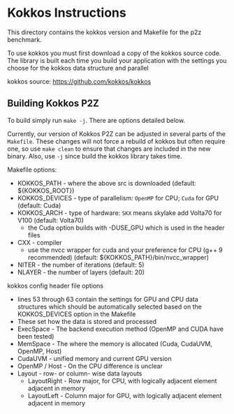 # Kokkos Instructions

This directory contains the kokkos version and Makefile for the p2z benchmark.

To use kokkos you must first download a copy of the kokkos source code. The 
library is built each time you build your application with the settings you
choose for the kokkos data structure and parallel 

kokkos source: https://github.com/kokkos/kokkos

## Building Kokkos P2Z

To build simply run `make -j`. There are options detailed below.

Currently, our version of Kokkos P2Z can be adjusted in several parts of the 
`Makefile`. These changes will not force a rebuild of kokkos but often require
one, so use `make clean` to ensure that changes are included in the new binary.
Also, use `-j` since build the kokkos library takes time.

Makefile options:
* KOKKOS_PATH - where the above src is downloaded (default: ${KOKKOS_ROOT})
* KOKKOS_DEVICES - type of parallelism: `OpenMP` for CPU; `Cuda` for GPU
                   (default: Cuda)
* KOKKOS_ARCH - type of hardware: `SKX` means skylake add Volta70 for V100
                (default: Volta70)
  * the Cuda option builds with -DUSE_GPU which is used in the header files
* CXX - compiler 
  * use the nvcc wrapper for cuda and your preference for CPU (g++ 9 recommended)
    (default: ${KOKKOS_PATH}/bin/nvcc_wrapper)
* NITER - the number of iterations (default: 5)
* NLAYER - the number of layers (default: 20) 

kokkos config header file options
* lines 53 through 63 contain the settings for GPU and CPU data structures which 
should be automatically selected based on the KOKKOS_DEVICES option in the Makefile
* These set how the data is stored and processed
*  ExecSpace - The backend execution method (OpenMP and CUDA have been tested)
*  MemSpace - The where the memory is allocated (Cuda, CudaUVM, OpenMP, Host)
  * CudaUVM - unified memory and current GPU version
  * OpenMP / Host - On the CPU difference is unclear
* Layout - row- or column- wise data layouts
  * LayoutRight - Row major, for CPU, with logically adjacent element adjacent in memory
  * LayoutLeft - Column major for GPU, with logically adjacent element adjacent in memory




